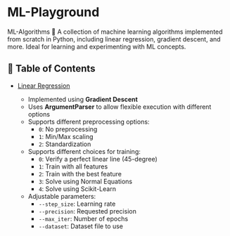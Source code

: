 # ML-Playground
 ML-Algorithms 🚀   A collection of machine learning algorithms implemented from scratch in Python, including linear regression, gradient descent, and more. Ideal for learning and experimenting with ML concepts.


## 📌 Table of Contents
- [Linear Regression](#linear-regression)
  
  - Implemented using **Gradient Descent**  
  - Uses **ArgumentParser** to allow flexible execution with different options  
  - Supports different preprocessing options:  
    - `0`: No preprocessing  
    - `1`: Min/Max scaling  
    - `2`: Standardization  
  - Supports different choices for training:  
    - `0`: Verify a perfect linear line (45-degree)  
    - `1`: Train with all features  
    - `2`: Train with the best feature  
    - `3`: Solve using Normal Equations  
    - `4`: Solve using Scikit-Learn  
  - Adjustable parameters:  
    - `--step_size`: Learning rate  
    - `--precision`: Requested precision  
    - `--max_iter`: Number of epochs  
    - `--dataset`: Dataset file to use  
